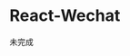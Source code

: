# React-Wechat

未完成

<p align="center">
	<a href="https://github.com/Linkontoask/wechat"><img src="https://img.shields.io/badge/wechat-v0.0.1-blue.svg" alt=""></a>
	<a href="https://github.com/Linkontoask/wechat"><img src="https://img.shields.io/badge/status-dev-green.svg" alt=""></a>
	<a href="https://github.com/Linkontoask/v-easy"><img src="https://img.shields.io/badge/license-MIT-red.svg" alt=""></a>
</p>
<img src="./static/ThinkingMap.jpg" alt="">
